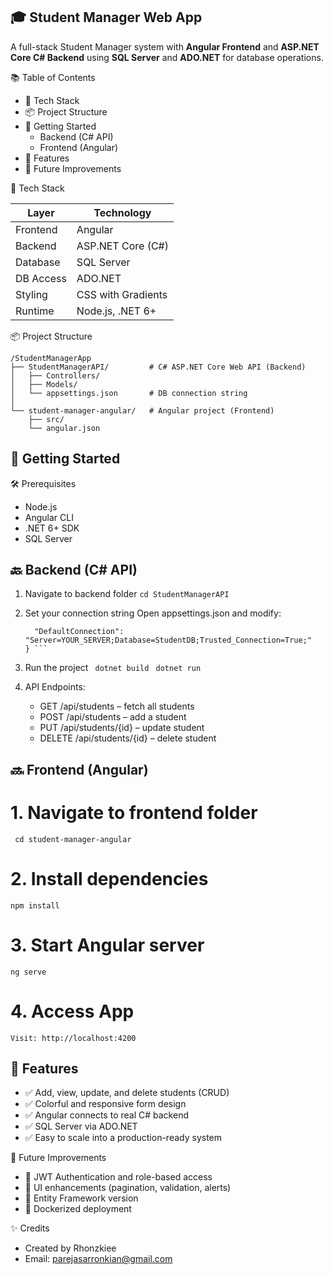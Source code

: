 
## 🎓 Student Manager Web App

A full-stack Student Manager system with **Angular Frontend** and **ASP.NET Core C# Backend** using **SQL Server** and **ADO.NET** for database operations.

📚 Table of Contents
- 🧰 Tech Stack
- 📦 Project Structure
- 🚀 Getting Started
  - Backend (C# API)
  - Frontend (Angular)
- 📝 Features
- 🔧 Future Improvements

🧰 Tech Stack

| Layer      | Technology          |
|------------|---------------------|
| Frontend   | Angular             |
| Backend    | ASP.NET Core (C#)   |
| Database   | SQL Server          |
| DB Access  | ADO.NET             |
| Styling    | CSS with Gradients |
| Runtime    | Node.js, .NET 6+    |

📦 Project Structure
```
/StudentManagerApp
├── StudentManagerAPI/         # C# ASP.NET Core Web API (Backend)
│   ├── Controllers/
│   ├── Models/
│   └── appsettings.json       # DB connection string
│
└── student-manager-angular/   # Angular project (Frontend)
    ├── src/
    └── angular.json
```
## 🚀 Getting Started

🛠 Prerequisites
- Node.js
- Angular CLI
- .NET 6+ SDK
- SQL Server

## 🔙 Backend (C# API)

1. Navigate to backend folder
   ```cd StudentManagerAPI```

2. Set your connection string
   Open appsettings.json and modify:
   ``` "ConnectionStrings": {
     "DefaultConnection": "Server=YOUR_SERVER;Database=StudentDB;Trusted_Connection=True;"
   } ```

3. Run the project
  ``` dotnet build```
  ``` dotnet run```

4. API Endpoints:
   - GET /api/students – fetch all students
   - POST /api/students – add a student
   - PUT /api/students/{id} – update student
   - DELETE /api/students/{id} – delete student

## 🔜 Frontend (Angular)

# 1. Navigate to frontend folder
  ``` cd student-manager-angular```

# 2. Install dependencies
   ```npm install```

# 3. Start Angular server
   ```ng serve```

# 4. Access App
   ```Visit: http://localhost:4200```

## 📝 Features

- ✅ Add, view, update, and delete students (CRUD)
- ✅ Colorful and responsive form design
- ✅ Angular connects to real C# backend
- ✅ SQL Server via ADO.NET
- ✅ Easy to scale into a production-ready system

🔧 Future Improvements

- 🔐 JWT Authentication and role-based access
- 🎨 UI enhancements (pagination, validation, alerts)
- 🧱 Entity Framework version
- 🐳 Dockerized deployment

✨ Credits
- Created by Rhonzkiee
- Email: parejasarronkian@gmail.com
